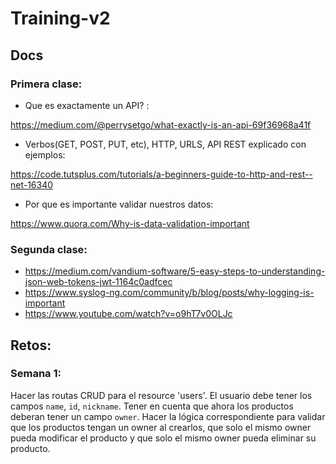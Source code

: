 # Training-v2

## Docs 

### Primera clase:

- Que es exactamente un API? :

https://medium.com/@perrysetgo/what-exactly-is-an-api-69f36968a41f

- Verbos(GET, POST, PUT, etc), HTTP, URLS, API REST explicado con ejemplos:

https://code.tutsplus.com/tutorials/a-beginners-guide-to-http-and-rest--net-16340


- Por que es importante validar nuestros datos:

https://www.quora.com/Why-is-data-validation-important



### Segunda clase:
- https://medium.com/vandium-software/5-easy-steps-to-understanding-json-web-tokens-jwt-1164c0adfcec 
- https://www.syslog-ng.com/community/b/blog/posts/why-logging-is-important
- https://www.youtube.com/watch?v=o9hT7v0OLJc


## Retos:

### Semana 1:

Hacer las routas CRUD para el resource 'users'. El usuario debe tener los campos `name`, `id`, `nickname`. 
Tener en cuenta que ahora los productos deberan tener un campo `owner`. 
Hacer la lógica correspondiente para validar que los productos tengan un owner al crearlos, que solo el mismo owner pueda modificar el producto y que solo el mismo owner pueda eliminar su producto.

